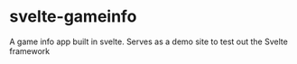 # svelte-gameinfo
A game info app built in svelte. Serves as a demo site to test out the Svelte framework
